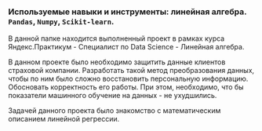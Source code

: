 ### Используемые навыки и инструменты: линейная алгебра. `Pandas`, `Numpy`, `Scikit-learn`.

В данной папке находится выполненный проект в рамках курса Яндекс.Практикум - Специалист по Data Science - Линейная алгебра.

В данном проекте было необходимо защитить данные клиентов страховой компании. Разработать такой метод преобразования данных, чтобы по ним было сложно восстановить персональную информацию. Обосновать корректность его работы.
При этом, необходимо, что бы показатели машинного обучение на данных - не ухудшились.

Задачей данного проекта было знакомство с математическим описанием линейной регрессии.

